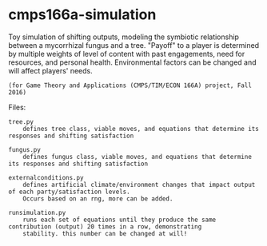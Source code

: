 # cmps166a-simulation
Toy simulation of shifting outputs, modeling the symbiotic relationship between a mycorrhizal fungus and a tree. "Payoff" to a player is determined by multiple weights of level of content with past engagements, need for resources, and personal health. Environmental factors can be changed and will affect players' needs.

    (for Game Theory and Applications (CMPS/TIM/ECON 166A) project, Fall 2016)

Files:

    tree.py 
        defines tree class, viable moves, and equations that determine its responses and shifting satisfaction
        
    fungus.py 
        defines fungus class, viable moves, and equations that determine its responses and shifting satisfaction
        
    externalconditions.py 
        defines artificial climate/environment changes that impact output of each party/satisfaction levels.
        Occurs based on an rng, more can be added.
        
    runsimulation.py 
        runs each set of equations until they produce the same contribution (output) 20 times in a row, demonstrating
        stability. this number can be changed at will!



